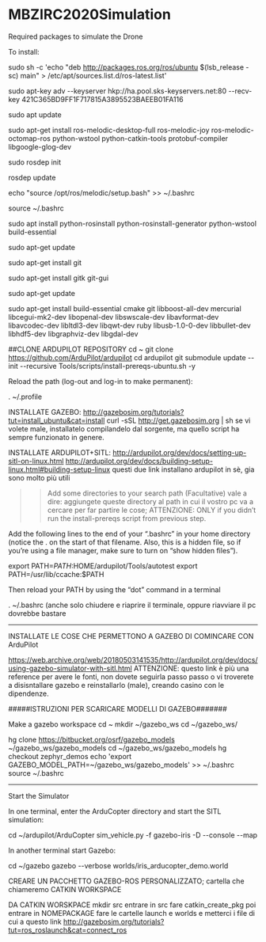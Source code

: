 # MBZIRC2020Simulation
Required packages to simulate the Drone


To install:

sudo sh -c 'echo "deb http://packages.ros.org/ros/ubuntu $(lsb_release -sc) main" > /etc/apt/sources.list.d/ros-latest.list'

sudo apt-key adv --keyserver hkp://ha.pool.sks-keyservers.net:80 --recv-key 421C365BD9FF1F717815A3895523BAEEB01FA116

sudo apt update

sudo apt-get install ros-melodic-desktop-full ros-melodic-joy ros-melodic-octomap-ros python-wstool python-catkin-tools protobuf-compiler libgoogle-glog-dev

sudo rosdep init

rosdep update

echo "source /opt/ros/melodic/setup.bash" >> ~/.bashrc

source ~/.bashrc

sudo apt install python-rosinstall python-rosinstall-generator python-wstool build-essential

sudo apt-get update

sudo apt-get install git

sudo apt-get install gitk git-gui

sudo apt-get update

sudo apt-get install build-essential cmake git libboost-all-dev mercurial libcegui-mk2-dev libopenal-dev libswscale-dev libavformat-dev libavcodec-dev  libltdl3-dev libqwt-dev ruby libusb-1.0-0-dev libbullet-dev libhdf5-dev libgraphviz-dev libgdal-dev

##CLONE ARDUPILOT REPOSITORY
cd ~
git clone https://github.com/ArduPilot/ardupilot
cd ardupilot
git submodule update --init --recursive
Tools/scripts/install-prereqs-ubuntu.sh -y

Reload the path (log-out and log-in to make permanent):

. ~/.profile


INSTALLATE GAZEBO:  http://gazebosim.org/tutorials?tut=install_ubuntu&cat=install
curl -sSL http://get.gazebosim.org | sh
se vi volete male, installatelo compilandelo dal sorgente, ma quello script
ha sempre funzionato in genere.

INSTALLATE ARDUPILOT+SITL:
http://ardupilot.org/dev/docs/setting-up-sitl-on-linux.html
http://ardupilot.org/dev/docs/building-setup-linux.html#building-setup-linux
questi due link installano ardupilot in sè, gia sono molto più utili



>>Add some directories to your search path (Facultative)
vale a dire: aggiungete queste directory al path in cui il vostro pc va a cercare per far partire
le cose;
ATTENZIONE: ONLY if you didn’t run the install-prereqs script from previous step.

Add the following lines to the end of your “.bashrc” in your home directory
(notice the . on the start of that filename. Also, this is a hidden file,
 so if you’re using a file manager, make sure to turn on “show hidden files”).

export PATH=$PATH:$HOME/ardupilot/Tools/autotest
export PATH=/usr/lib/ccache:$PATH

Then reload your PATH by using the “dot” command in a terminal

. ~/.bashrc
(anche solo chiudere e riaprire il terminale, oppure riavviare il pc dovrebbe bastare


-----------------------------------------------------------------------------------
INSTALLATE LE COSE CHE PERMETTONO A GAZEBO DI COMINCARE CON ArduPilot

https://web.archive.org/web/20180503141535/http://ardupilot.org/dev/docs/using-gazebo-simulator-with-sitl.html
ATTENZIONE: questo link è più una reference per avere le fonti, non dovete seguirla passo passo o
vi troverete a disisntallare gazebo e reinstallarlo (male), creando casino con le
dipendenze.


#####ISTRUZIONI PER SCARICARE MODELLI DI GAZEBO#######

Make a gazebo workspace
      cd ~
      mkdir ~/gazebo_ws
      cd ~/gazebo_ws/
      
hg clone https://bitbucket.org/osrf/gazebo_models ~/gazebo_ws/gazebo_models
cd ~/gazebo_ws/gazebo_models
hg checkout zephyr_demos
echo 'export GAZEBO_MODEL_PATH=~/gazebo_ws/gazebo_models' >> ~/.bashrc
source ~/.bashrc


--------------------------------------------------------------------------------
Start the Simulator

In one terminal, enter the ArduCopter directory and start the SITL simulation:

cd ~/ardupilot/ArduCopter
sim_vehicle.py -f gazebo-iris -D --console --map

In another terminal start Gazebo:

cd ~/gazebo
gazebo --verbose worlds/iris_arducopter_demo.world

CREARE UN PACCHETTO GAZEBO-ROS PERSONALIZZATO;
cartella che chiameremo CATKIN WORKSPACE

DA CATKIN WORSKPACE
mkdir src
entrare in src
fare catkin_create_pkg <NOMEPACKAGE>
poi entrare in NOMEPACKAGE
fare le cartelle launch e worlds
e metterci i file di cui a questo link http://gazebosim.org/tutorials?tut=ros_roslaunch&cat=connect_ros

